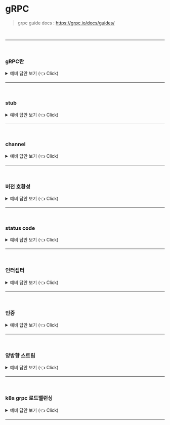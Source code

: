 
# gRPC

> grpc guide docs : https://grpc.io/docs/guides/

<br>

-----------------------

<br>


### gRPC란

<details>
   <summary> 예비 답안 보기 (👈 Click)</summary>
<br />

-----------------------

* rpc(remote procedure call)는 네트워크로 연결된 서버 상의 프로시저를 원격으로 호출할 수 있는 통신 기술이고 gRPC는 구글에서 개발한 rpc 프레임워크  
* gRPC 아키텍처는 클라이언트, 서버, 프로토콜 버퍼로 구성되며, 클라이언트와 서버 간에 교환되는 서비스 메서드와 메시지 유형을 정의한 프로토콜 버퍼를 사용하여 통신한다.

<br>

**주요 특징**
* protocol buffers
* 다양한 프로그래밍 언어(Java, Kotlin, Go, etc..) 지원하고 플랫폼 독립적으로 사용가능
* proto 파일 기반 자동 코드 생성
* 양방향 스트리밍 지원(실시간 데이터 전송)
* HTTP/2 기반 통신


#### protocol buffer
> How does serialization and deserialization work in gRPC?

**구글에서 개발한 데이터 직렬화 형식**으로 바이너리 형식으로 직렬화하며, JSON 형식과의 주요 차이는 다음과 같다.


* 속도 & 크기 : 형식이 사람이 읽을 수 없는 바이너리이기 때문에 동일한 양의 정보를 전송하는데 더 작은 크기를 사용하고 더 빠르게 전송할 수 있다.
* 데이터 유형 : json에서 사용할 수 없는 enum, map과 같은 복잡한 데이터 유형 지원
* 플랫폼 독립성 : 플랫폼에 종속적이지 않기 때문에 다양한 언어의 시스템간의 교환이 가능
 


</details>

-----------------------

<br>

### stub

<details>
   <summary> 예비 답안 보기 (👈 Click)</summary>
<br />

-----------------------

stub은 함수 호출에 사용한 파라미터를 직렬화하고 서버에서 잔달된 결과를 역직렬화하는 기능을 담당한다.  
grpc의 client역할을 한다고 보면 된다.

</details>

-----------------------

<br>


### channel

<details>
   <summary> 예비 답안 보기 (👈 Click)</summary>
<br />

grpc는 커넥션 관련 세팅, 로드밸런싱, tls 세팅 등을 추상화하고 있는 channel을 제공한다. (netty 등 구현체 제공)
클라이언트가 grpc channel을 만들면 내부적으로 서버와 http2 connection을 맺는다고 보면 된다.  

channel에는 resolver와 LB를 설정할 수 있다.
* 리졸버는 주기적으로 target DNS를 리졸브하면서 엔드포인트를 갱신
* 커넥션이 실패하면 로드밸런서는 직전에 사용했던 address list를 사용하여 재연결을 시작
* 커넥션풀 관리

> cf) 기본적으로 gRPC 채널은 하나의 TCP 커넥션을 사용하지만 로드밸런싱이나 특정 네트워크 구성을 위해 여러 커넥션이 존재할 수 있다.


#### keepAlive 옵션
> 기본적으로 비활성화되어있다.

gRPC의 keepAlive는 HTTP/2 ping 프레임을 보내 연결상태를 주기적으로 확인하고 응답이 제때 오지 않으면 연결을 실패로 간주하고 커넥션을 닫아버린다. 커넥션이 닫힌다고 해서 채널이 닫히는 것은 아니기 때문에 커넥션은 다시 재생성되고 잠시 순단이 있지만 커넥션에 연결에 문제는 없다.

grpc가 연결에서 주기적으로 ping frame을 전송하면 커넥션은 not idle 상태가 되기 때문에 죽지 않는다.

-----------------------

</details>

-----------------------

<br>

### 버전 호환성

<details>
   <summary> 예비 답안 보기 (👈 Click)</summary>
<br />

-----------------------

> https://protobuf.dev/programming-guides/proto3/#reserved

```protobuf
message ExampleMessage {
  int32 old_field = 1 [deprecated = true];  // 더 이상 사용하지 않는 필드
  reserved 1;  // 이 번호는 다시 사용되지 않도록 예약
  string new_field = 2;  // 새롭게 추가된 필드
}
```

protobuf에서 사용하지 않는 필드의 경우, 위와 같이 deprecated 옵션과 reserved 키워드를 추가할 수 있다. reserved 없이 해당 필드를 제거하고 다음에 새로운 필드를 같은 번호로 사용하는 경우, 이후 문제가 생겨 이전 버전으로 서빙해야되는 경우 충돌이 발생할 수 있기 때문이다. 

> 참고로 proto 3버전부터는 optional이 기본값으므로 값이 명시되어있지 않으면 기본값으로 들어간다.



</details>

-----------------------

<br>

### status code

<details>
   <summary> 예비 답안 보기 (👈 Click)</summary>
<br />

-----------------------

> https://grpc.io/docs/guides/status-codes/ 


grpc는 http status code와 별개로 RPC 호출에서 발생할 수 있는 다양한 오류 상황을 표현하기 위한 status code를 제공한다.
자세한 내용은 위 문서를 참고하자.



</details>

-----------------------

<br>

### 인터셉터

<details>
   <summary> 예비 답안 보기 (👈 Click)</summary>
<br />

-----------------------

grpc interceptor는 크게 serverInterceptor와 clientInterceptor로 구분되며 각 구분의 하위로 streaming과 unary로 다시 분류된다. 

서버단은 다음과 같다.

```java
@ThreadSafe
public interface ServerInterceptor {

  <ReqT, RespT> ServerCall.Listener<ReqT> interceptCall(
      ServerCall<ReqT, RespT> call,
      Metadata headers,
      ServerCallHandler<ReqT, RespT> next);
}
```
* ServerCall
  * 서버에서 클라이언트 gRPC 요청을 처리하는 객체(호출의 생명 주기 관리)
  * 클라이언트와의 개별 gRPC 호출을 나타내며, 메시지 송수신과 호출 종료 등을 관리
* ServerCallHandler
  * ServerCall과 Metadata를 인자로 받아 요청 처리의 준비 작업을 수행하고, 이후 요청 처리의 주체인 ServerCall.Listener를 반환하는 인터페이스
  * ServerCall.Listener는 클라이언트로부터 추가적인 메시지를 수신하거나, 요청이 반쪽 받힘 상태(half-closed)로 전환되거나, 요청이 완료되었을 때 등의 다양한 이벤트를 처리하는 콜백 메서드를 제공


SimpleForwardingServerCall과 SimpleForwardingServerCallListener는 각각 ServerCall과 ServerCall.Listener의 편리한 래퍼 클래스로, 이 래퍼들은 gRPC 서버에서 요청을 다루는 데 필요한 메서드를 상속받아, 개발자가 특정 메소드를 오버라이드하는 것을 간소화 한다.

<br>

대략적으로 오버라이딩 제공하는 메서드는 다음과 같다.

**호출 순서**

1. onReady(ServerCallHandler) : 서버가 클라이언트로부터 데이터를 받을 준비가 되었을 때
2. onMessage(ServerCallHandler) : 클라이언트가 보낸 메시지를 수신
3. onHalfClose(ServerCallHandler) : 클라이언트가 더 이상 데이터를 보내지 않겠다는 신호
  * grpc는 http2 스트리밍 방식으로 동작하기 때문에 client에서 모든 요청을 보냈음을 알리는 신호를 위한 것
  * 따라서 서버는 onHalfClose 이후에 비즈니스 로직을 실행
4. sendHeader(ServerCall) : 응답을 시작하기 전에 응답 헤더를 전송.
5. sendMessage(ServerCall) : 응답 데이터 전송
6. close(ServerCall) : 호출을 종료하고 종료 상태(status)와 메타데이터를 클라이언트에게 전송
7. onCancel(ServerCallHandler) : 클라이언트가 요청을 취소하거나 연결이 끊어졌을 때
7. onComplete(ServerCallHandler) : 서버가 요청을 성공적으로 처리하고 응답을 클라이언트에게 보낸 후 호출


global에러 핸들링의 경우, 인터셉터의 close로 적절하게 custom해서 처리할 수 있다.  

</details>

-----------------------

<br>

### 인증

<details>
   <summary> 예비 답안 보기 (👈 Click)</summary>
<br />

-----------------------

TLS 통신을 위해 channel에 세팅할 수 있고 mTLS도 지원한다.

</details>

-----------------------

<br>

### 양방향 스트림

<details>
   <summary> 예비 답안 보기 (👈 Click)</summary>
<br />

-----------------------

```protobuf
syntax = "proto3";

service ChatService {
    rpc Chat(stream ChatMessage) returns (stream ChatMessage);
}

message ChatMessage {
    string user = 1;
    string message = 2;
}
```

gRPC의 양방향 스트리밍은 클라이언트와 서버 모두가 단일 연결을 통해 여러 메시지를 비동기적으로 보낼 수 있도록 한다. 효율적인 실시간 통신을 허용하며 특히 채팅 시스템이나 실시간 협업 편집과 같은 애플리케이션에 유용하다.

</details>

-----------------------

<br>

### k8s grpc 로드밸런싱

<details>
   <summary> 예비 답안 보기 (👈 Click)</summary>
<br />

-----------------------

> k8s에서 제공하는 LB 컴포넌트인 service는 L4 로드밸런싱을 지원합니다.

![l4](./image/grpc/l4.png)  

L4 로드 밸런서는 http1.x의 경우 client와 server가 직접 connection을 맺는다. 그리고 복수의 요청을 처리하기 위해 복수의 connection을 생성한다.   

<br>

![l4-1](./image/grpc/l4-1.png)  

grpc의 경우 l4를 사용하게 되면 적절하게 로드밸런싱이 안되는 이슈가 생긴다. http 2.0을 사용하는데 multiplex stream 기능으로 인해 하나의 커넥션을 맺고 여러 데이터를 전송하게 되기 때문이다.  

<br>

![l7](./image/grpc/l7.png)  

반면에 l7 로드 밸랜서의 경우, L4와 달리 애플리케이션 레벨에서 동작하기 때문에 HTTP/2 프로토콜을 이해하고 스트림 요청을 개별적으로 로드밸런싱 할 수 있다. 또한, client와 LB가 커넥션을 맺고 LB와 서버가 커넥션을 맺기 때문에 L7 로드밸런서에서 http2 프로토콜을 이해하고 적절하게 로드밸런싱 해줄 수 있다.   



</details>

-----------------------

<br>

